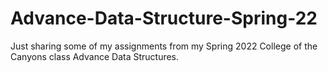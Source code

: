 # Advance-Data-Structure-Spring-22
Just sharing some of my assignments from my Spring 2022 College of the Canyons class Advance Data Structures.
